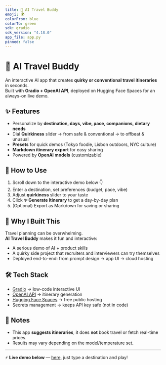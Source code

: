```yaml
---
title: 🧭 AI Travel Buddy
emoji: 🌍
colorFrom: blue
colorTo: green
sdk: gradio
sdk_version: "4.18.0"
app_file: app.py
pinned: false
---
```


# 🧭 AI Travel Buddy

An interactive AI app that creates **quirky or conventional travel itineraries** in seconds.  
Built with **Gradio + OpenAI API**, deployed on Hugging Face Spaces for an always-on live demo.  

## ✨ Features
- Personalize by **destination, days, vibe, pace, companions, dietary needs**
- Dial **Quirkiness** slider → from safe & conventional → to offbeat & unusual
- **Presets** for quick demos (Tokyo foodie, Lisbon outdoors, NYC culture)
- **Markdown itinerary export** for easy sharing
- Powered by **OpenAI models** (customizable)

## 🚀 How to Use
1. Scroll down to the interactive demo below 👇
2. Enter a destination, set preferences (budget, pace, vibe)
3. Adjust **quirkiness** slider to your taste
4. Click **✨ Generate Itinerary** to get a day-by-day plan
5. (Optional) Export as Markdown for saving or sharing

## 🎯 Why I Built This
Travel planning can be overwhelming.  
**AI Travel Buddy** makes it fun and interactive:
- A serious demo of AI + product skills
- A quirky side project that recruiters and interviewers can try themselves
- Deployed end-to-end: from prompt design → app UI → cloud hosting

## 🛠️ Tech Stack
- [Gradio](https://www.gradio.app/) → low-code interactive UI
- [OpenAI API](https://platform.openai.com/) → itinerary generation
- [Hugging Face Spaces](https://huggingface.co/spaces) → free public hosting
- Secrets management → keeps API key safe (not in code)

## 📌 Notes
- This app **suggests itineraries**, it does **not** book travel or fetch real-time prices.
- Results may vary depending on the model/temperature set.

---

⚡ **Live demo below** — [here](https://huggingface.co/spaces/ibrahimali94/ai-travel-buddy?logs=container), just type a destination and play!

